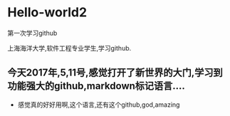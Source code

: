 # Hello-world2
第一次学习github

上海海洋大学,软件工程专业学生,学习github.

## 今天2017年,5,11号,感觉打开了新世界的大门,学习到功能强大的github,markdown标记语言....
- 感觉真的好好用啊,这个语言,还有这个github,god,amazing
